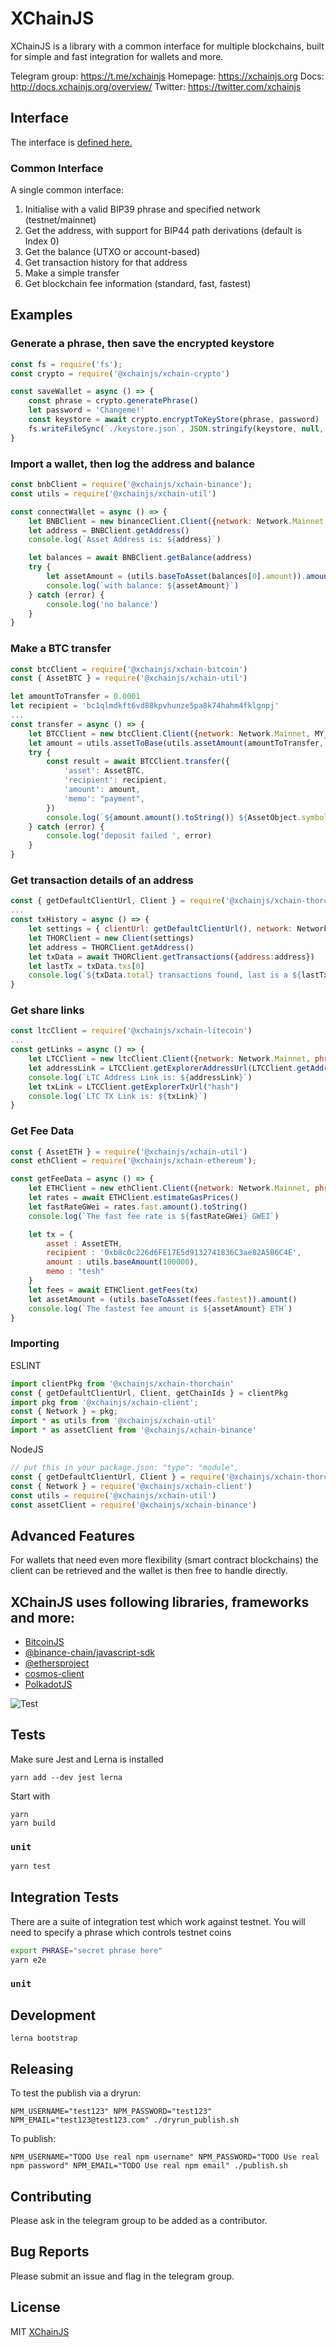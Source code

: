 # XChainJS

XChainJS is a library with a common interface for multiple blockchains, built for simple and fast integration for wallets and more.

Telegram group: https://t.me/xchainjs
Homepage: https://xchainjs.org
Docs: http://docs.xchainjs.org/overview/
Twitter: https://twitter.com/xchainjs

## Interface

The interface is [defined here.](https://github.com/xchainjs/xchainjs-lib/blob/master/packages/xchain-client/README.md)

### Common Interface

A single common interface:

1. Initialise with a valid BIP39 phrase and specified network (testnet/mainnet)
2. Get the address, with support for BIP44 path derivations (default is Index 0)
3. Get the balance (UTXO or account-based)
4. Get transaction history for that address
5. Make a simple transfer
6. Get blockchain fee information (standard, fast, fastest)

## Examples

### Generate a phrase, then save the encrypted keystore
```js
const fs = require('fs');
const crypto = require('@xchainjs/xchain-crypto')

const saveWallet = async () => {
    const phrase = crypto.generatePhrase()
    let password = 'Changeme!'
    const keystore = await crypto.encryptToKeyStore(phrase, password)
    fs.writeFileSync(`./keystore.json`, JSON.stringify(keystore, null, 4), 'utf8')
}
```

### Import a wallet, then log the address and balance
```js
const bnbClient = require('@xchainjs/xchain-binance');
const utils = require('@xchainjs/xchain-util')

const connectWallet = async () => {
    let BNBClient = new binanceClient.Client({network: Network.Mainnet, phrase:MY_PHRASE})
    let address = BNBClient.getAddress()
    console.log(`Asset Address is: ${address}`)

    let balances = await BNBClient.getBalance(address)
    try {
        let assetAmount = (utils.baseToAsset(balances[0].amount)).amount()
        console.log(`with balance: ${assetAmount}`)
    } catch (error) {
        console.log('no balance')
    }
}
```


### Make a BTC transfer
```js
const btcClient = require('@xchainjs/xchain-bitcoin')
const { AssetBTC } = require('@xchainjs/xchain-util')

let amountToTransfer = 0.0001
let recipient = 'bc1qlmdkft6vd88kpvhunze5pa8k74hahm4fklgnpj'
...
const transfer = async () => {
    let BTCClient = new btcClient.Client({network: Network.Mainnet, MY_PHRASE})
    let amount = utils.assetToBase(utils.assetAmount(amountToTransfer, 8))
    try {
        const result = await BTCClient.transfer({
            'asset': AssetBTC,
            'recipient': recipient,
            'amount': amount,
            'memo': "payment",
        })
        console.log(`${amount.amount().toString()} ${AssetObject.symbol} transfer made ${result}`)
    } catch (error) {
        console.log('deposit failed ', error)
    }
}
```

### Get transaction details of an address
```js
const { getDefaultClientUrl, Client } = require('@xchainjs/xchain-thorchain')
...
const txHistory = async () => {
    let settings = { clientUrl: getDefaultClientUrl(), network: Network.Mainnet, MY_PHRASE, chainIds: getChainIds }
    let THORClient = new Client(settings)
    let address = THORClient.getAddress()
    let txData = await THORClient.getTransactions({address:address})
    let lastTx = txData.txs[0]
    console.log(`${txData.total} transactions found, last is a ${lastTx.type} with txId ${lastTx.hash}`)
}
```

### Get share links
```js
const ltcClient = require('@xchainjs/xchain-litecoin')
...
const getLinks = async () => {
    let LTCClient = new ltcClient.Client({network: Network.Mainnet, phrase:process.env.PHRASE})
    let addressLink = LTCClient.getExplorerAddressUrl(LTCClient.getAddress())
    console.log(`LTC Address Link is: ${addressLink}`)
    let txLink = LTCClient.getExplorerTxUrl("hash")
    console.log(`LTC TX Link is: ${txLink}`)
}
```

### Get Fee Data
```js
const { AssetETH } = require('@xchainjs/xchain-util')
const ethClient = require('@xchainjs/xchain-ethereum');

const getFeeData = async () => {
    let ETHClient = new ethClient.Client({network: Network.Mainnet, phrase:process.env.PHRASE})
    let rates = await ETHClient.estimateGasPrices()
    let fastRateGWei = rates.fast.amount().toString()
    console.log(`The fast fee rate is ${fastRateGWei} GWEI`)

    let tx = {
        asset : AssetETH, 
        recipient : '0xb8c0c226d6FE17E5d9132741836C3ae82A5B6C4E',
        amount : utils.baseAmount(100000),
        memo : "tesh"
    }
    let fees = await ETHClient.getFees(tx)
    let assetAmount = (utils.baseToAsset(fees.fastest)).amount()
    console.log(`The fastest fee amount is ${assetAmount} ETH`)
}
```

### Importing

ESLINT
```js
import clientPkg from '@xchainjs/xchain-thorchain'
const { getDefaultClientUrl, Client, getChainIds } = clientPkg
import pkg from '@xchainjs/xchain-client';
const { Network } = pkg;
import * as utils from '@xchainjs/xchain-util'
import * as assetClient from '@xchainjs/xchain-binance'
```

NodeJS
```js
// put this in your package.json: "type": "module", 
const { getDefaultClientUrl, Client } = require('@xchainjs/xchain-thorchain')
const { Network } = require('@xchainjs/xchain-client')
const utils = require('@xchainjs/xchain-util')
const assetClient = require('@xchainjs/xchain-binance')
```

## Advanced Features

For wallets that need even more flexibility (smart contract blockchains) the client can be retrieved and the wallet is then free to handle directly.

## XChainJS uses following libraries, frameworks and more:

- [BitcoinJS](https://github.com/bitcoinjs/bitcoinjs-lib)
- [@binance-chain/javascript-sdk](https://github.com/binance-chain/javascript-sdk)
- [@ethersproject](https://github.com/ethers-io/ethers.js)
- [cosmos-client](https://github.com/cosmos-client/cosmos-client-ts)
- [PolkadotJS](https://github.com/polkadot-js)

![Test](https://github.com/thorchain/asgardex-electron/workflows/Test/badge.svg)

## Tests

Make sure Jest and Lerna is installed
```
yarn add --dev jest lerna
```

Start with
```
yarn
yarn build
```

### `unit`

```bash
yarn test
```

## Integration Tests

There are a suite of integration test which work against testnet. You will need to specify a phrase which controls testnet coins

```bash
export PHRASE="secret phrase here"
yarn e2e
```

### `unit`

## Development

`lerna bootstrap`

## Releasing

To test the publish via a dryrun:

```
NPM_USERNAME="test123" NPM_PASSWORD="test123" NPM_EMAIL="test123@test123.com" ./dryrun_publish.sh

```

To publish:

```
NPM_USERNAME="TODO Use real npm username" NPM_PASSWORD="TODO Use real npm password" NPM_EMAIL="TODO Use real npm email" ./publish.sh

```

## Contributing

Please ask in the telegram group to be added as a contributor.

## Bug Reports

Please submit an issue and flag in the telegram group.

## License

MIT [XChainJS](https://github.com/xchainjs)
